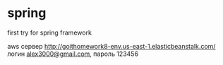 # spring
first try for spring framework

aws сервер 
http://goithomework8-env.us-east-1.elasticbeanstalk.com/
логин alex3000@gmail.com, пароль 123456
